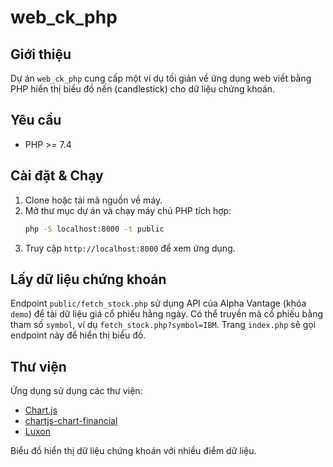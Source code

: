 # web_ck_php

## Giới thiệu
Dự án `web_ck_php` cung cấp một ví dụ tối giản về ứng dụng web viết bằng PHP hiển thị biểu đồ nến (candlestick) cho dữ liệu chứng khoán.

## Yêu cầu
- PHP >= 7.4

## Cài đặt & Chạy
1. Clone hoặc tải mã nguồn về máy.
2. Mở thư mục dự án và chạy máy chủ PHP tích hợp:
   ```bash
   php -S localhost:8000 -t public
   ```
3. Truy cập `http://localhost:8000` để xem ứng dụng.

## Lấy dữ liệu chứng khoán
Endpoint `public/fetch_stock.php` sử dụng API của Alpha Vantage (khóa `demo`) để tải dữ liệu giá cổ phiếu hằng ngày. Có thể truyền mã cổ phiếu bằng tham số `symbol`, ví dụ `fetch_stock.php?symbol=IBM`. Trang `index.php` sẽ gọi endpoint này để hiển thị biểu đồ.

## Thư viện
Ứng dụng sử dụng các thư viện:

- [Chart.js](https://www.chartjs.org/)
- [chartjs-chart-financial](https://github.com/chartjs/chartjs-chart-financial)
- [Luxon](https://moment.github.io/luxon/)

Biểu đồ hiển thị dữ liệu chứng khoán với nhiều điểm dữ liệu.

